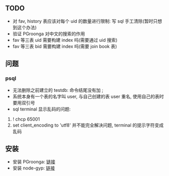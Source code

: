 ## TODO
- 对 fav, history 表应该对每个 uid 的数量进行限制: 写 sql 手工清除(暂时只想到这个办法)
- 验证 PGroonga 对中文的搜索的作用
- fav 等三表 uid 需要构建 index 吗(需要通过 uid 搜索)
- fav 等三表 bid 需要构建 index 吗(需要 join book 表)

## 问题
### psql
- 无法删除之前建立的 testdb: 
命令结尾没有加 ; 
- 系统本身有一个表的名字叫 user, 与自己创建的表 user 重名, 使用自己的表时要用双引号
- sql terminal 显示乱码的问题:
1. \! chcp 65001
2. set client_encoding to 'utf8'
并不能完全解决问题, terminal 的提示字符变成乱码

## 安装
- 安装 PGroonga: [链接](https://pgroonga.github.io/install/)
- 安装 node-gyp: [链接](https://github.com/nodejs/node-gyp)